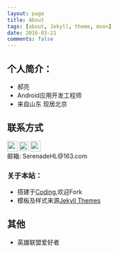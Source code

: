 ```yaml
---
layout: page
title: About
tags: [about, Jekyll, theme, moon]
date: 2016-03-21
comments: false
---
```


## 个人简介：

* 郝亮
* Android应用开发工程师
* 来自山东 现居北京

## 联系方式

<p class="contact">
 <a href="https://github.com/SerenadeHL" title="Github联系我"><img src="http://www.github.com/favicon.ico" width="24" height="24" style="display:inline-block;vertical-align:middle"></a>
 <a href="https://coding.net/u/SerenadeHL" title="Coding联系我"><img src="http://tva4.sinaimg.cn/crop.177.83.444.444.50/005CNqf4jw8f1dxztkjsrj30m80gq0sv.jpg" width="22" height="22" style="display:inline-block;vertical-align:middle"></a>
 <a href="http://weibo.com/2872085797/profile?rightmod=1&wvr=6&mod=personinfo&is_all=1" title="微博联系我"><img src="http://www.sinaimg.cn/blog/developer/wiki/LOGO_32x32.png" width="24" height="24" style="display:inline-block;vertical-align:middle"></a><br/>
邮箱: SerenadeHL@163.com 
</p>

### 关于本站：

* 搭建于[Coding](https://coding.net/u/SerenadeHL/p/SerenadeHL/git),欢迎Fork
* 模板及样式来源[Jekyll Themes](http://jekyllthemes.org/)

## 其他
* 英雄联盟爱好者